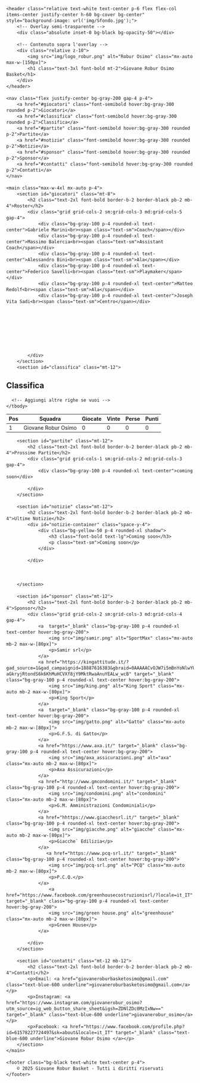 <!DOCTYPE html>
<html lang="it">
<head>
    <meta charset="UTF-8">
    <meta name="viewport" content="width=device-width, initial-scale=1.0">
    <title>Giovane Robur Osimo Basket</title>
<link href="https://unpkg.com/tailwindcss@2.2.19/dist/tailwind.min.css" rel="stylesheet">

    
</head>
<body class="bg-white text-gray-900 font-sans">

    <header class="relative text-white text-center p-6 flex flex-col items-center justify-center h-60 bg-cover bg-center" style="background-image: url('img/Sfondo.jpg');">
        <!-- Overlay semi-trasparente -->
        <div class="absolute inset-0 bg-black bg-opacity-50"></div>

        <!-- Contenuto sopra l'overlay -->
        <div class="relative z-10">
            <img src="img/logo_robur.png" alt="Robur Osimo" class="mx-auto max-w-[150px]">
            <h1 class="text-3xl font-bold mt-2">Giovane Robur Osimo Basket</h1>
        </div>
    </header>

    <nav class="flex justify-center bg-gray-200 gap-4 p-4">
        <a href="#giocatori" class="font-semibold hover:bg-gray-300 rounded p-2">Giocatori</a>
        <a href="#classifica" class="font-semibold hover:bg-gray-300 rounded p-2">Classifica</a>
        <a href="#partite" class="font-semibold hover:bg-gray-300 rounded p-2">Partite</a>
        <a href="#notizie" class="font-semibold hover:bg-gray-300 rounded p-2">Notizie</a>
        <a href="#sponsor" class="font-semibold hover:bg-gray-300 rounded p-2">Sponsor</a>
        <a href="#contatti" class="font-semibold hover:bg-gray-300 rounded p-2">Contatti</a>
    </nav>

    <main class="max-w-4xl mx-auto p-4">
        <section id="giocatori" class="mt-8">
            <h2 class="text-2xl font-bold border-b-2 border-black pb-2 mb-4">Roster</h2>
            <div class="grid grid-cols-2 sm:grid-cols-3 md:grid-cols-5 gap-4">
                <div class="bg-gray-100 p-4 rounded-xl text-center">Gabriele Marini<br><span class="text-sm">Coach</span></div>
                <div class="bg-gray-100 p-4 rounded-xl text-center">Massimo Balercia<br><span class="text-sm">Assistant Coach</span></div>
                <div class="bg-gray-100 p-4 rounded-xl text-center">Alessandro Bini<br><span class="text-sm">Ala</span></div>
                <div class="bg-gray-100 p-4 rounded-xl text-center">Federico Savelli<br><span class="text-sm">Playmaker</span></div>
                <div class="bg-gray-100 p-4 rounded-xl text-center">Matteo Redolf<br><span class="text-sm">Ala</span></div>
                <div class="bg-gray-100 p-4 rounded-xl text-center">Joseph Vita Sadi<br><span class="text-sm">Centro</span></div>
               
            
            
            
            
            
            
            
            </div>
        </section>
        <section id="classifica" class="mt-12">
  <h2 class="text-2xl font-bold border-b-2 border-black pb-2 mb-4">Classifica</h2>
  <table class="w-full text-left border-collapse">
    <thead>
      <tr class="bg-gray-200">
        <th class="border px-4 py-2">Pos</th>
        <th class="border px-4 py-2">Squadra</th>
        <th class="border px-4 py-2">Giocate</th>
        <th class="border px-4 py-2">Vinte</th>
        <th class="border px-4 py-2">Perse</th>
        <th class="border px-4 py-2">Punti</th>
      </tr>
    </thead>
    <tbody>
      <tr class="odd:bg-white even:bg-gray-50">
        <td class="border px-4 py-2">1</td>
        <td class="border px-4 py-2">Giovane Robur Osimo</td>
        <td class="border px-4 py-2">0</td>
        <td class="border px-4 py-2">0</td>
        <td class="border px-4 py-2">0</td>
        <td class="border px-4 py-2 font-bold">0</td>
      </tr>
      
      <!-- Aggiungi altre righe se vuoi -->
    </tbody>
  </table>
</section>


        <section id="partite" class="mt-12">
            <h2 class="text-2xl font-bold border-b-2 border-black pb-2 mb-4">Prossime Partite</h2>
            <div class="grid grid-cols-1 sm:grid-cols-2 md:grid-cols-3 gap-4">
                <div class="bg-gray-100 p-4 rounded-xl text-center">coming soon</div>
              
            </div>
        </section>

        <section id="notizie" class="mt-12">
            <h2 class="text-2xl font-bold border-b-2 border-black pb-2 mb-4">Ultime Notizie</h2>
            <div id="notizie-container" class="space-y-4">
                <div class="bg-yellow-50 p-4 rounded-xl shadow">
                    <h3 class="font-bold text-lg">Coming soon</h3>
                    <p class="text-sm">Coming soon</p>
                </div>
               
            </div>
           
               
            
        </section>

        <section id="sponsor" class="mt-12">
            <h2 class="text-2xl font-bold border-b-2 border-black pb-2 mb-4">Sponsor</h2>
            <div class="grid grid-cols-2 sm:grid-cols-3 md:grid-cols-4 gap-4">
                <a  target="_blank" class="bg-gray-100 p-4 rounded-xl text-center hover:bg-gray-200">
                    <img src="img/samir.png" alt="SportMax" class="mx-auto mb-2 max-w-[80px]">
                    <p>Samir srl</p>
                </a>
                <a href="https://kingattitude.it/?gad_source=1&gad_campaignid=18887616383&gbraid=0AAAAACvOJW7i5mBnYoNlwYUi4GSesk__P&gclid=Cj0KCQjwvajDBhCNARIsAEE29WrNB_hDKs4PAXK6mnTl2-aGkryjRtondS6k6KhMuHCVXf8jY9MktRwaAnuYEALw_wcB" target="_blank" class="bg-gray-100 p-4 rounded-xl text-center hover:bg-gray-200">
                    <img src="img/king.png" alt="King Sport" class="mx-auto mb-2 max-w-[80px]">
                    <p>King Sport</p>
                </a>
                <a  target="_blank" class="bg-gray-100 p-4 rounded-xl text-center hover:bg-gray-200">
                    <img src="img/gatto.png" alt="Gatto" class="mx-auto mb-2 max-w-[80px]">
                    <p>G.F.S. di Gatto</p>
                </a>
                <a href="https://www.axa.it/" target="_blank" class="bg-gray-100 p-4 rounded-xl text-center hover:bg-gray-200">
                    <img src="img/axa_assicurazioni.png" alt="axa" class="mx-auto mb-2 max-w-[80px]">
                    <p>Axa Assicurazioni</p>
                </a>
                <a href="http://www.gmcondomini.it/" target="_blank" class="bg-gray-100 p-4 rounded-xl text-center hover:bg-gray-200">
                    <img src="img/condomini.png" alt="condomini" class="mx-auto mb-2 max-w-[80px]">
                    <p>G.M. Amministrazioni Condominiali</p>
                </a>
                <a href="hhttps://www.giacchesrl.it/" target="_blank" class="bg-gray-100 p-4 rounded-xl text-center hover:bg-gray-200">
                    <img src="img/giacche.png" alt="giacche" class="mx-auto mb-2 max-w-[80px]">
                    <p>Giacche` Edilizia</p>
                </a>
                   <a href="https://www.pcq-srl.it/" target="_blank" class="bg-gray-100 p-4 rounded-xl text-center hover:bg-gray-200">
                    <img src="img/pcq-srl.png" alt="PCQ" class="mx-auto mb-2 max-w-[80px]">
                    <p>P.C.Q.</p>
                </a>
                    <a href="https://www.facebook.com/greenhousecostruzionisrl/?locale=it_IT" target="_blank" class="bg-gray-100 p-4 rounded-xl text-center hover:bg-gray-200">
                    <img src="img/green house.png" alt="greenhouse" class="mx-auto mb-2 max-w-[80px]">
                    <p>Green House</p>
                </a>
               
            </div>
        </section>

        <section id="contatti" class="mt-12 mb-12">
            <h2 class="text-2xl font-bold border-b-2 border-black pb-2 mb-4">Contatti</h2>
            <p>Email: <a href="giovaneroburbasketosimo@gmail.com" class="text-blue-600 underline">giovaneroburbasketosimo@gmail.com</a></p>
            <p>Instagram: <a href="https://www.instagram.com/giovanerobur_osimo?utm_source=ig_web_button_share_sheet&igsh=ZDNlZDc0MzIxNw==" target="_blank" class="text-blue-600 underline">giovanerobur_osimo</a></p>
            <p>Facebook: <a href="https://www.facebook.com/profile.php?id=61578227724497&sk=about&locale=it_IT" target="_blank" class="text-blue-600 underline">Giovane Robur Osimo </a></p>
        </section>
    </main>

    <footer class="bg-black text-white text-center p-4">
        © 2025 Giovane Robur Basket - Tutti i diritti riservati
    </footer>
</body>
</html>
